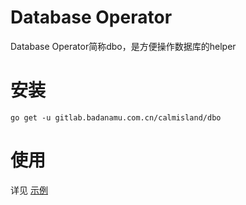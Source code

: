 # Database Operator

Database Operator简称dbo，是方便操作数据库的helper

# 安装

```
go get -u gitlab.badanamu.com.cn/calmisland/dbo
```

# 使用

详见 [示例](https://gitlab.badanamu.com.cn/kidsloop-backend/dbo/-/blob/master/cmd/main.go)